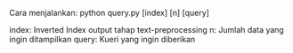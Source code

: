 Cara menjalankan:
python query.py [index] [n] [query]

index: Inverted Index output tahap text-preprocessing
n: Jumlah data yang ingin ditampilkan
query: Kueri yang ingin diberikan